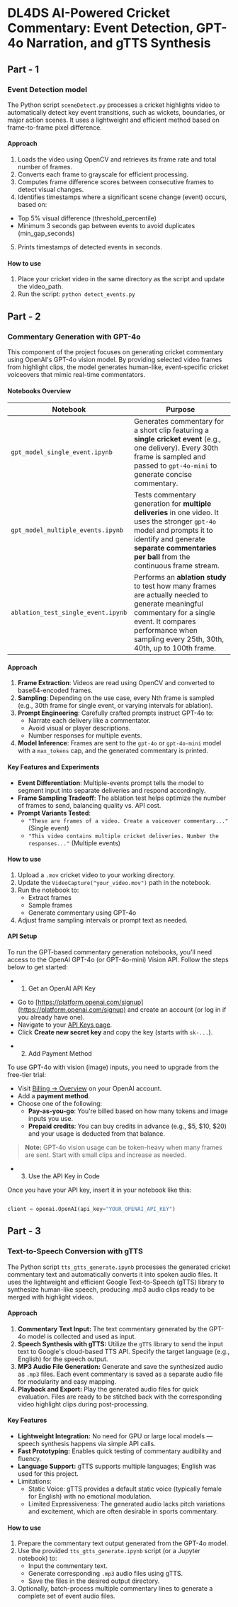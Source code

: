 # DL4DS AI-Powered Cricket Commentary: Event Detection, GPT-4o Narration, and gTTS Synthesis 

## Part - 1

### Event Detection model

The Python script `sceneDetect.py` processes a cricket highlights video to automatically detect key event transitions, such as wickets, boundaries, or major action scenes. It uses a lightweight and efficient method based on frame-to-frame pixel difference.

#### Approach

1.	Loads the video using OpenCV and retrieves its frame rate and total number of frames.
2.	Converts each frame to grayscale for efficient processing.
3.	Computes frame difference scores between consecutive frames to detect visual changes.
4.	Identifies timestamps where a significant scene change (event) occurs, based on:
* Top 5% visual difference (threshold_percentile)
* Minimum 3 seconds gap between events to avoid duplicates (min_gap_seconds)
5.	Prints timestamps of detected events in seconds.

#### How to use

1.	Place your cricket video in the same directory as the script and update the video_path.
2.	Run the script:
   `python detect_events.py`


## Part - 2

### Commentary Generation with GPT-4o

This component of the project focuses on generating cricket commentary using OpenAI's GPT-4o vision model. By providing selected video frames from highlight clips, the model generates human-like, event-specific cricket voiceovers that mimic real-time commentators.


#### Notebooks Overview

| Notebook                             | Purpose                                                                                     |
|--------------------------------------|---------------------------------------------------------------------------------------------|
| `gpt_model_single_event.ipynb`       | Generates commentary for a short clip featuring a **single cricket event** (e.g., one delivery). Every 30th frame is sampled and passed to `gpt-4o-mini` to generate concise commentary. |
| `gpt_model_multiple_events.ipynb`    | Tests commentary generation for **multiple deliveries** in one video. It uses the stronger `gpt-4o` model and prompts it to identify and generate **separate commentaries per ball** from the continuous frame stream. |
| `ablation_test_single_event.ipynb`   | Performs an **ablation study** to test how many frames are actually needed to generate meaningful commentary for a single event. It compares performance when sampling every 25th, 30th, 40th, up to 100th frame. |



#### Approach

1. **Frame Extraction**: Videos are read using OpenCV and converted to base64-encoded frames.
2. **Sampling**: Depending on the use case, every Nth frame is sampled (e.g., 30th frame for single event, or varying intervals for ablation).
3. **Prompt Engineering**: Carefully crafted prompts instruct GPT-4o to:
   - Narrate each delivery like a commentator.
   - Avoid visual or player descriptions.
   - Number responses for multiple events.
4. **Model Inference**: Frames are sent to the `gpt-4o` or `gpt-4o-mini` model with a `max_tokens` cap, and the generated commentary is printed.



#### Key Features and Experiments

- **Event Differentiation**: Multiple-events prompt tells the model to segment input into separate deliveries and respond accordingly.
- **Frame Sampling Tradeoff**: The ablation test helps optimize the number of frames to send, balancing quality vs. API cost.
- **Prompt Variants Tested**:
  - `"These are frames of a video. Create a voiceover commentary..."` (Single event)
  - `"This video contains multiple cricket deliveries. Number the responses..."` (Multiple events)



#### How to use

1. Upload a `.mov` cricket video to your working directory.
2. Update the `VideoCapture("your_video.mov")` path in the notebook.
3. Run the notebook to:
   - Extract frames
   - Sample frames
   - Generate commentary using GPT-4o
4. Adjust frame sampling intervals or prompt text as needed.



#### API Setup 

To run the GPT-based commentary generation notebooks, you'll need access to the OpenAI GPT-4o (or GPT-4o-mini) Vision API. Follow the steps below to get started:

* 1. Get an OpenAI API Key

- Go to [https://platform.openai.com/signup](https://platform.openai.com/signup) and create an account (or log in if you already have one).
- Navigate to your [API Keys page](https://platform.openai.com/account/api-keys).
- Click **Create new secret key** and copy the key (starts with `sk-...`).

* 2. Add Payment Method

To use GPT-4o with vision (image) inputs, you need to upgrade from the free-tier trial:

- Visit [Billing → Overview](https://platform.openai.com/account/usage) on your OpenAI account.
- Add a **payment method**.
- Choose one of the following:
  - **Pay-as-you-go**: You're billed based on how many tokens and image inputs you use.
  - **Prepaid credits**: You can buy credits in advance (e.g., \$5, \$10, \$20) and your usage is deducted from that balance.

> **Note:** GPT-4o vision usage can be token-heavy when many frames are sent. Start with small clips and increase as needed.

* 3. Use the API Key in Code

Once you have your API key, insert it in your notebook like this:

```python

client = openai.OpenAI(api_key="YOUR_OPENAI_API_KEY")
```` 


## Part - 3

### Text-to-Speech Conversion with gTTS

The Python script `tts_gtts_generate.ipynb` processes the generated cricket commentary text and automatically converts it into spoken audio files. It uses the lightweight and efficient Google Text-to-Speech (gTTS) library to synthesize human-like speech, producing .mp3 audio clips ready to be merged with highlight videos.

#### Approach

1. **Commentary Text Input:** The text commentary generated by the GPT-4o model is collected and used as input.
2. **Speech Synthesis with gTTS:** Utilize the `gTTS` library to send the input text to Google's cloud-based TTS API. Specify the target language (e.g., English) for the speech output.
3. **MP3 Audio File Generation:** Generate and save the synthesized audio as `.mp3` files. Each event commentary is saved as a separate audio file for modularity and easy mapping.
4. **Playback and Export:** Play the generated audio files for quick evaluation. Files are ready to be stitched back with the corresponding video highlight clips during post-processing.

#### Key Features

- **Lightweight Integration:** No need for GPU or large local models — speech synthesis happens via simple API calls.
- **Fast Prototyping:** Enables quick testing of commentary audibility and fluency.
- **Language Support:** gTTS supports multiple languages; English was used for this project.
- Limitations:
   - Static Voice: gTTS provides a default static voice (typically female for English) with no emotional modulation.
   - Limited Expressiveness: The generated audio lacks pitch variations and excitement, which are often desirable in sports commentary.

#### How to use 

1. Prepare the commentary text output generated from the GPT-4o model.
2. Use the provided `tts_gtts_generate.ipynb` script (or a Jupyter notebook) to:
   - Input the commentary text.
   - Generate corresponding `.mp3` audio files using gTTS.
   - Save the files in the desired output directory.
3. Optionally, batch-process multiple commentary lines to generate a complete set of event audio files.
      
